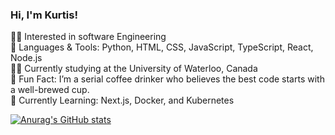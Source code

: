 ### Hi, I'm Kurtis!

:technologist:	Interested in software Engineering <br/>
:wrench:	Languages & Tools: Python, HTML, CSS, JavaScript, TypeScript, React, Node.js<br/>
:student:	Currently studying at the University of Waterloo, Canada<br/>
:green_apple:	Fun Fact: I’m a serial coffee drinker who believes the best code starts with a well-brewed cup.<br/>
:thought_balloon:	Currently Learning: Next.js, Docker, and Kubernetes<br/>

[![Anurag's GitHub stats](https://github-readme-stats.vercel.app/api?username=Kurtis24)](https://github.com/anuraghazra/github-readme-stats)
